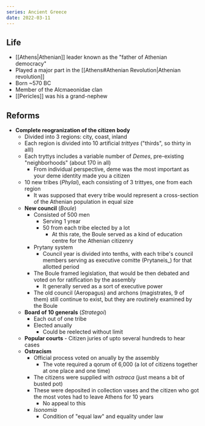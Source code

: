 ```yaml
---
series: Ancient Greece
date: 2022-03-11
---
```

## Life
- [[Athens|Athenian]] leader known as the "father of Athenian democracy"
- Played a major part in the [[Athens#Athenian Revolution|Athenian revolution]]
- Born ~570 BC
- Member of the Alcmaeonidae clan
- [[Pericles]] was his a grand-nephew
## Reforms
- **Complete reogranization of the citizen body**
	- Divided into 3 regions: city, coast, inland
	- Each region is divided into 10 artificial *trittyes* ("thirds", so thirty in alll)
	- Each tryttys includes a variable number of _Demes_, pre-existing "neighborhoods" (about 170 in all)
		- From individual perspective, deme was the most important as your deme identity made you a citizen
	- 10 new tribes (*Phylai*), each consisting of 3 trittyes, one from each region
		- It was supposed that every tribe would represent a cross-section of the Athenian population in equal size
	- **New council** (*Boule*)
		- Consisted of 500 men
			- Serving 1 yrear
			- 50 from each tribe elected by a lot
				- At this rate, the Boule served as a kind of education centre for the Athenian citizenry
		- Prytany system
			-  Council year is divided into tenths, with each tribe's council members serving as executive comitte (Prytaneis_) for that allotted period
		-  The Boule framed legislation, that would be then debated and voted on for ratification by the assembly
			-  It generally served as a sort of executive power
		-  The old council (Aeropagus) and archons (magistrates, 9 of them) still continue to exist, but they are routinely examined by the Boule
	-  **Board of 10 generals** (*Strategoi*)
		-  Each out of one tribe
		-  Elected anually
			-  Could be reelected without limit
	-  **Popular courts**
			-  Citizen juries of upto several hundreds to hear cases
	-  **Ostracism**
		- Official process voted on anually by the assembly
			- The vote required a qorum of 6,000 (a lot of citizens together at one place and one time)
		- The citizens were supplied with *ostraca* (just means a bit of busted pot)
		- These were deposited in collection vases and the citizen who got the most votes had to leave Athens for 10 years
			- No appeal to this
		- *Isonomia*
			- Condition of "equal law" and equality under law